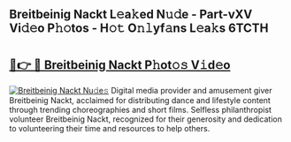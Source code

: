 ## Breitbeinig Nackt L𝚎a𝚔ed N𝚞𝚍e - Part-vXV Vi𝚍𝚎o P𝚑𝚘tos - H𝚘𝚝 O𝚗𝚕yf𝚊ns L𝚎a𝚔s 6TCTH

# <h2><a href="http://kf6hme.oniu.top/?m=Breitbeinig+Nackt">🔗👉 🔴 Breitbeinig Nackt P𝚑ot𝚘𝚜 V𝚒d𝚎o</a></h2>

[![Breitbeinig Nackt Nu𝚍e𝚜](https://i.imgur.com/0qMVB7G.gif)](http://kf6hme.oniu.top/?m=Breitbeinig+Nackt)
Digital media provider and amusement giver Breitbeinig Nackt, acclaimed for distributing dance and lifestyle content through trending choreographies and short films. Selfless philanthropist volunteer Breitbeinig Nackt, recognized for their generosity and dedication to volunteering their time and resources to help others.  
